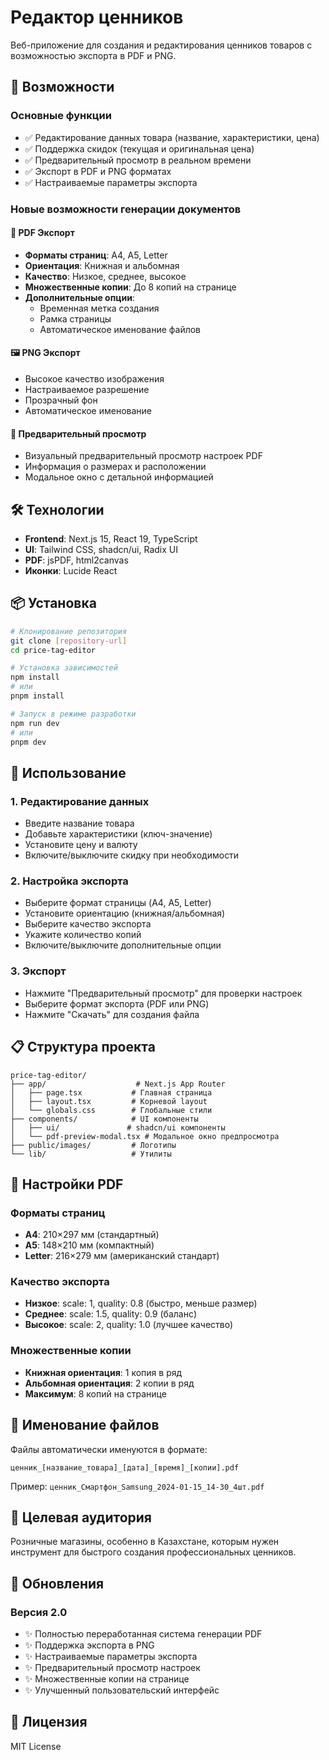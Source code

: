 # Редактор ценников

Веб-приложение для создания и редактирования ценников товаров с возможностью экспорта в PDF и PNG.

## 🚀 Возможности

### Основные функции
- ✅ Редактирование данных товара (название, характеристики, цена)
- ✅ Поддержка скидок (текущая и оригинальная цена)
- ✅ Предварительный просмотр в реальном времени
- ✅ Экспорт в PDF и PNG форматах
- ✅ Настраиваемые параметры экспорта

### Новые возможности генерации документов

#### 📄 PDF Экспорт
- **Форматы страниц**: A4, A5, Letter
- **Ориентация**: Книжная и альбомная
- **Качество**: Низкое, среднее, высокое
- **Множественные копии**: До 8 копий на странице
- **Дополнительные опции**:
  - Временная метка создания
  - Рамка страницы
  - Автоматическое именование файлов

#### 🖼️ PNG Экспорт
- Высокое качество изображения
- Настраиваемое разрешение
- Прозрачный фон
- Автоматическое именование

#### 🎯 Предварительный просмотр
- Визуальный предварительный просмотр настроек PDF
- Информация о размерах и расположении
- Модальное окно с детальной информацией

## 🛠️ Технологии

- **Frontend**: Next.js 15, React 19, TypeScript
- **UI**: Tailwind CSS, shadcn/ui, Radix UI
- **PDF**: jsPDF, html2canvas
- **Иконки**: Lucide React

## 📦 Установка

```bash
# Клонирование репозитория
git clone [repository-url]
cd price-tag-editor

# Установка зависимостей
npm install
# или
pnpm install

# Запуск в режиме разработки
npm run dev
# или
pnpm dev
```

## 🎨 Использование

### 1. Редактирование данных
- Введите название товара
- Добавьте характеристики (ключ-значение)
- Установите цену и валюту
- Включите/выключите скидку при необходимости

### 2. Настройка экспорта
- Выберите формат страницы (A4, A5, Letter)
- Установите ориентацию (книжная/альбомная)
- Выберите качество экспорта
- Укажите количество копий
- Включите/выключите дополнительные опции

### 3. Экспорт
- Нажмите "Предварительный просмотр" для проверки настроек
- Выберите формат экспорта (PDF или PNG)
- Нажмите "Скачать" для создания файла

## 📋 Структура проекта

```
price-tag-editor/
├── app/                    # Next.js App Router
│   ├── page.tsx           # Главная страница
│   ├── layout.tsx         # Корневой layout
│   └── globals.css        # Глобальные стили
├── components/            # UI компоненты
│   ├── ui/               # shadcn/ui компоненты
│   └── pdf-preview-modal.tsx # Модальное окно предпросмотра
├── public/images/         # Логотипы
└── lib/                   # Утилиты
```

## 🔧 Настройки PDF

### Форматы страниц
- **A4**: 210×297 мм (стандартный)
- **A5**: 148×210 мм (компактный)
- **Letter**: 216×279 мм (американский стандарт)

### Качество экспорта
- **Низкое**: scale: 1, quality: 0.8 (быстро, меньше размер)
- **Среднее**: scale: 1.5, quality: 0.9 (баланс)
- **Высокое**: scale: 2, quality: 1.0 (лучшее качество)

### Множественные копии
- **Книжная ориентация**: 1 копия в ряд
- **Альбомная ориентация**: 2 копии в ряд
- **Максимум**: 8 копий на странице

## 📝 Именование файлов

Файлы автоматически именуются в формате:
```
ценник_[название_товара]_[дата]_[время]_[копии].pdf
```

Пример: `ценник_Смартфон_Samsung_2024-01-15_14-30_4шт.pdf`

## 🎯 Целевая аудитория

Розничные магазины, особенно в Казахстане, которым нужен инструмент для быстрого создания профессиональных ценников.

## 🔄 Обновления

### Версия 2.0
- ✨ Полностью переработанная система генерации PDF
- ✨ Поддержка экспорта в PNG
- ✨ Настраиваемые параметры экспорта
- ✨ Предварительный просмотр настроек
- ✨ Множественные копии на странице
- ✨ Улучшенный пользовательский интерфейс

## 📄 Лицензия

MIT License 